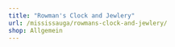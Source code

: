 ```yaml
---
title: "Rowman's Clock and Jewlery"
url: /mississauga/rowmans-clock-and-jewlery/
shop: Allgemein
---
```

